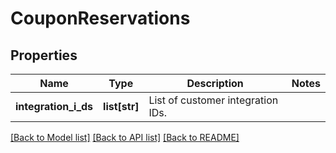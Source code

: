 # CouponReservations

## Properties
Name | Type | Description | Notes
------------ | ------------- | ------------- | -------------
**integration_i_ds** | **list[str]** | List of customer integration IDs. | 

[[Back to Model list]](../README.md#documentation-for-models) [[Back to API list]](../README.md#documentation-for-api-endpoints) [[Back to README]](../README.md)



